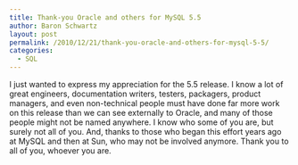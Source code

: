 ```yaml
---
title: Thank-you Oracle and others for MySQL 5.5
author: Baron Schwartz
layout: post
permalink: /2010/12/21/thank-you-oracle-and-others-for-mysql-5-5/
categories:
  - SQL
---
```

I just wanted to express my appreciation for the 5.5 release. I know a lot of great engineers, documentation writers, testers, packagers, product managers, and even non-technical people must have done far more work on this release than we can see externally to Oracle, and many of those people might not be named anywhere. I know who some of you are, but surely not all of you. And, thanks to those who began this effort years ago at MySQL and then at Sun, who may not be involved anymore. Thank you to all of you, whoever you are.